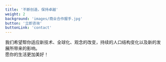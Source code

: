```yaml
---
title: '不断创造，保持卓越'
weight: 2
background: 'images/商业合作握手.jpg'
button: '立即咨询'
buttonLink: 'contact'
---
```


我们希望帮你适应新技术、全球化、观念的改变，持续的人口结构变化以及新的发展所带来的影响。  
愿你的生活更加美好！
